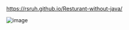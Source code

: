 https://rsruh.github.io/Resturant-without-java/


![image](https://github.com/user-attachments/assets/e4b79af6-d935-451a-a06c-73a11d2b634c)
